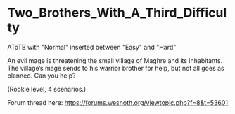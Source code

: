 # Two_Brothers_With_A_Third_Difficulty
AToTB with "Normal" inserted between "Easy" and "Hard"

An evil mage is threatening the small village of Maghre and its inhabitants.
The village’s mage sends to his warrior brother for help, but not all goes as
planned. Can you help?

(Rookie level, 4 scenarios.)

Forum thread here: https://forums.wesnoth.org/viewtopic.php?f=8&t=53601
